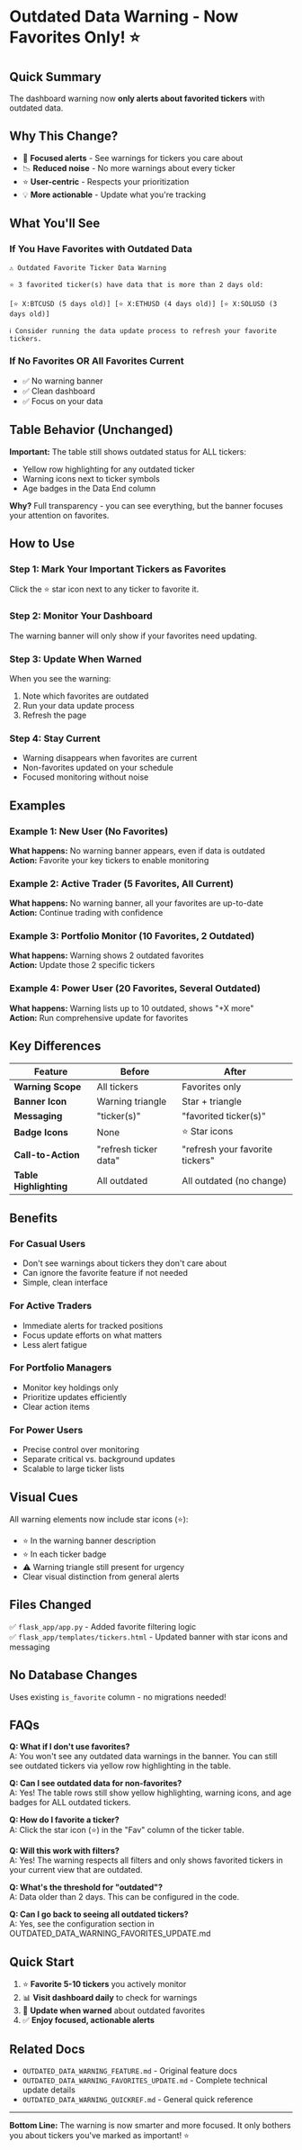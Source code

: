 # Outdated Data Warning - Now Favorites Only! ⭐

## Quick Summary
The dashboard warning now **only alerts about favorited tickers** with outdated data.

## Why This Change?
- 🎯 **Focused alerts** - See warnings for tickers you care about
- 📉 **Reduced noise** - No more warnings about every ticker
- ⭐ **User-centric** - Respects your prioritization
- 💡 **More actionable** - Update what you're tracking

## What You'll See

### If You Have Favorites with Outdated Data
```
⚠️ Outdated Favorite Ticker Data Warning

⭐ 3 favorited ticker(s) have data that is more than 2 days old:

[⭐ X:BTCUSD (5 days old)] [⭐ X:ETHUSD (4 days old)] [⭐ X:SOLUSD (3 days old)]

ℹ️ Consider running the data update process to refresh your favorite tickers.
```

### If No Favorites OR All Favorites Current
- ✅ No warning banner
- ✅ Clean dashboard
- ✅ Focus on your data

## Table Behavior (Unchanged)

**Important:** The table still shows outdated status for ALL tickers:
- Yellow row highlighting for any outdated ticker
- Warning icons next to ticker symbols
- Age badges in the Data End column

**Why?** Full transparency - you can see everything, but the banner focuses your attention on favorites.

## How to Use

### Step 1: Mark Your Important Tickers as Favorites
Click the ⭐ star icon next to any ticker to favorite it.

### Step 2: Monitor Your Dashboard
The warning banner will only show if your favorites need updating.

### Step 3: Update When Warned
When you see the warning:
1. Note which favorites are outdated
2. Run your data update process
3. Refresh the page

### Step 4: Stay Current
- Warning disappears when favorites are current
- Non-favorites updated on your schedule
- Focused monitoring without noise

## Examples

### Example 1: New User (No Favorites)
**What happens:** No warning banner appears, even if data is outdated  
**Action:** Favorite your key tickers to enable monitoring

### Example 2: Active Trader (5 Favorites, All Current)
**What happens:** No warning banner, all your favorites are up-to-date  
**Action:** Continue trading with confidence

### Example 3: Portfolio Monitor (10 Favorites, 2 Outdated)
**What happens:** Warning shows 2 outdated favorites  
**Action:** Update those 2 specific tickers

### Example 4: Power User (20 Favorites, Several Outdated)
**What happens:** Warning lists up to 10 outdated, shows "+X more"  
**Action:** Run comprehensive update for favorites

## Key Differences

| Feature | Before | After |
|---------|--------|-------|
| **Warning Scope** | All tickers | Favorites only |
| **Banner Icon** | Warning triangle | Star + triangle |
| **Messaging** | "ticker(s)" | "favorited ticker(s)" |
| **Badge Icons** | None | ⭐ Star icons |
| **Call-to-Action** | "refresh ticker data" | "refresh your favorite tickers" |
| **Table Highlighting** | All outdated | All outdated (no change) |

## Benefits

### For Casual Users
- Don't see warnings about tickers they don't care about
- Can ignore the favorite feature if not needed
- Simple, clean interface

### For Active Traders
- Immediate alerts for tracked positions
- Focus update efforts on what matters
- Less alert fatigue

### For Portfolio Managers
- Monitor key holdings only
- Prioritize updates efficiently
- Clear action items

### For Power Users
- Precise control over monitoring
- Separate critical vs. background updates
- Scalable to large ticker lists

## Visual Cues

All warning elements now include star icons (⭐):
- ⭐ In the warning banner description
- ⭐ In each ticker badge
- ⚠️ Warning triangle still present for urgency
- Clear visual distinction from general alerts

## Files Changed

✅ `flask_app/app.py` - Added favorite filtering logic  
✅ `flask_app/templates/tickers.html` - Updated banner with star icons and messaging

## No Database Changes

Uses existing `is_favorite` column - no migrations needed!

## FAQs

**Q: What if I don't use favorites?**  
A: You won't see any outdated data warnings in the banner. You can still see outdated tickers via yellow row highlighting in the table.

**Q: Can I see outdated data for non-favorites?**  
A: Yes! The table rows still show yellow highlighting, warning icons, and age badges for ALL outdated tickers.

**Q: How do I favorite a ticker?**  
A: Click the star icon (⭐) in the "Fav" column of the ticker table.

**Q: Will this work with filters?**  
A: Yes! The warning respects all filters and only shows favorited tickers in your current view that are outdated.

**Q: What's the threshold for "outdated"?**  
A: Data older than 2 days. This can be configured in the code.

**Q: Can I go back to seeing all outdated tickers?**  
A: Yes, see the configuration section in OUTDATED_DATA_WARNING_FAVORITES_UPDATE.md

## Quick Start

1. ⭐ **Favorite 5-10 tickers** you actively monitor
2. 📊 **Visit dashboard daily** to check for warnings
3. 🔄 **Update when warned** about outdated favorites
4. ✅ **Enjoy focused, actionable alerts**

## Related Docs

- `OUTDATED_DATA_WARNING_FEATURE.md` - Original feature docs
- `OUTDATED_DATA_WARNING_FAVORITES_UPDATE.md` - Complete technical update details
- `OUTDATED_DATA_WARNING_QUICKREF.md` - General quick reference

---

**Bottom Line:** The warning is now smarter and more focused. It only bothers you about tickers you've marked as important! ⭐
